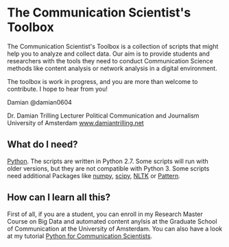 # The Communication Scientist's Toolbox

The Communication Scientist's Toolbox is a collection of scripts that might help you to analyze and collect data. Our aim is to provide students and researchers with the tools they need to conduct Communication Science methods like content analysis or network analysis in a digital environment.

The toolbox is work in progress, and you are more than welcome to contribute. I hope to hear from you!

Damian
@damian0604

Dr. Damian Trilling
Lecturer Political Communication and Journalism
University of Amsterdam
www.damiantrilling.net


##  What do I need?

[Python](www.python.org). The scripts are written in Python 2.7. Some scripts will run with older versions, but they are not compatible with Python 3. Some scripts need additional Packages like [numpy](www.numpy.org), [scipy](www.scipy.org), [NLTK](www.nltk.org) or [Pattern](www.clips.ua.ac.be/pattern).


## How can I learn all this?

First of all, if you are a student, you can enroll in my Research Master Course on Big Data and automated content anylsis at the Graduate School of Communication at the University of Amsterdam. You can also have a look at my tutorial [Python for Communication Scientists](www.damiantrilling.net/downloads/py_for_cs.pdf).  
